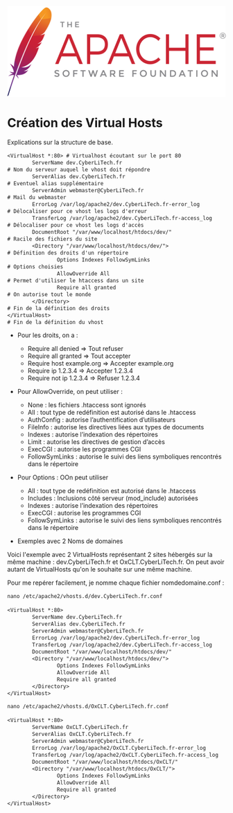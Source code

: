 <a name="Create_VirtualHost.md"></a>
![Apache_logo](./images/Apache_logo.png)

# Création des Virtual Hosts

Explications sur la structure de base.

```
<VirtualHost *:80> # Virtualhost écoutant sur le port 80
        ServerName dev.CyberLiTech.fr                                  # Nom du serveur auquel le vhost doit répondre
        ServerAlias dev.CyberLiTech.fr                                 # Eventuel alias supplémentaire
        ServerAdmin webmaster@CyberLiTech.fr                           # Mail du webmaster 
        ErrorLog /var/log/apache2/dev.CyberLiTech.fr-error_log         # Délocaliser pour ce vhost les logs d'erreur
        TransferLog /var/log/apache2/dev.CyberLiTech.fr-access_log     # Délocaliser pour ce vhost les logs d'accès
        DocumentRoot "/var/www/localhost/htdocs/dev/"                  # Racile des fichiers du site
        <Directory "/var/www/localhost/htdocs/dev/">                   # Définition des droits d'un répertoire
                Options Indexes FollowSymLinks                         # Options choisies
                AllowOverride All                                      # Permet d'utiliser le htaccess dans un site
                Require all granted                                    # On autorise tout le monde
        </Directory>                                                   # Fin de la définition des droits
</VirtualHost>                                                         # Fin de la définition du vhost
```
- Pour les droits, on a :

  - Require all denied => Tout refuser
  - Require all granted => Tout accepter
  - Require host example.org => Accepter example.org
  - Require ip 1.2.3.4 => Accepter 1.2.3.4
  - Require not ip 1.2.3.4 => Refuser 1.2.3.4

- Pour AllowOverride, on peut utiliser :
  - None : les fichiers .htaccess sont ignorés
  - All : tout type de redéfinition est autorisé dans le .htaccess
  - AuthConfig : autorise l’authentification d’utilisateurs
  - FileInfo : autorise les directives liées aux types de documents
  - Indexes : autorise l’indexation des répertoires
  - Limit : autorise les directives de gestion d’accès
  - ExecCGI : autorise les programmes CGI
  - FollowSymLinks : autorise le suivi des liens symboliques rencontrés dans le répertoire

- Pour Options : OOn peut utiliser
  - All : tout type de redéfinition est autorisé dans le .htaccess
  -  Includes : Inclusions côté serveur (mod_include) autorisées
  - Indexes : autorise l’indexation des répertoires
  - ExecCGI : autorise les programmes CGI
  - FollowSymLinks : autorise le suivi des liens symboliques rencontrés dans le répertoire

- Exemples avec 2 Noms de domaines

Voici l'exemple avec 2 VirtualHosts représentant 2 sites hébergés sur la même machine : dev.CyberLiTech.fr et OxCLT.CyberLiTech.fr. On peut avoir autant de VirtualHosts qu'on le souhaite sur une même machine.

Pour me repérer facilement, je nomme chaque fichier nomdedomaine.conf :

```
nano /etc/apache2/vhosts.d/dev.CyberLiTech.fr.conf

<VirtualHost *:80>
        ServerName dev.CyberLiTech.fr
        ServerAlias dev.CyberLiTech.fr
        ServerAdmin webmaster@CyberLiTech.fr
        ErrorLog /var/log/apache2/dev.CyberLiTech.fr-error_log
        TransferLog /var/log/apache2/dev.CyberLiTech.fr-access_log
        DocumentRoot "/var/www/localhost/htdocs/dev/"
        <Directory "/var/www/localhost/htdocs/dev/">
                Options Indexes FollowSymLinks
                AllowOverride All
                Require all granted
        </Directory>
</VirtualHost>
```
```
nano /etc/apache2/vhosts.d/OxCLT.CyberLiTech.fr.conf

<VirtualHost *:80>
        ServerName OxCLT.CyberLiTech.fr
        ServerAlias OxCLT.CyberLiTech.fr
        ServerAdmin webmaster@CyberLiTech.fr
        ErrorLog /var/log/apache2/OxCLT.CyberLiTech.fr-error_log
        TransferLog /var/log/apache2/OxCLT.CyberLiTech.fr-access_log
        DocumentRoot "/var/www/localhost/htdocs/OxCLT/"
        <Directory "/var/www/localhost/htdocs/OxCLT/">
                Options Indexes FollowSymLinks
                AllowOverride All
                Require all granted
        </Directory>
</VirtualHost>
```
